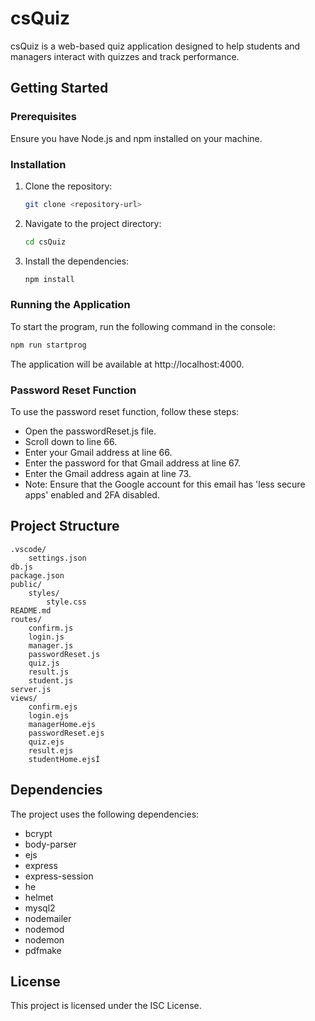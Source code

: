 # csQuiz

csQuiz is a web-based quiz application designed to help students and managers interact with quizzes and track performance.

## Getting Started

### Prerequisites

Ensure you have Node.js and npm installed on your machine.

### Installation

1. Clone the repository:
    ```sh
    git clone <repository-url>
    ```
2. Navigate to the project directory:
    ```sh
    cd csQuiz
    ```
3. Install the dependencies:
    ```sh
    npm install
    ```

### Running the Application

To start the program, run the following command in the console:

```sh
npm run startprog
```

The application will be available at http://localhost:4000.

### Password Reset Function
To use the password reset function, follow these steps:

- Open the passwordReset.js file.
- Scroll down to line 66.
- Enter your Gmail address at line 66.
- Enter the password for that Gmail address at line 67.
- Enter the Gmail address again at line 73.
- Note: Ensure that the Google account for this email has 'less secure apps' enabled and 2FA disabled.

## Project Structure
```
.vscode/
    settings.json
db.js
package.json
public/
    styles/
        style.css
README.md
routes/
    confirm.js
    login.js
    manager.js
    passwordReset.js
    quiz.js
    result.js
    student.js
server.js
views/
    confirm.ejs
    login.ejs
    managerHome.ejs
    passwordReset.ejs
    quiz.ejs
    result.ejs
    studentHome.ejsÍ
```

## Dependencies
The project uses the following dependencies:

- bcrypt
- body-parser
- ejs
- express
- express-session
- he
- helmet
- mysql2
- nodemailer
- nodemod
- nodemon
- pdfmake

## License
This project is licensed under the ISC License.
